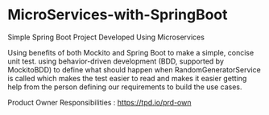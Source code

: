 # MicroServices-with-SpringBoot
Simple Spring Boot Project Developed Using Microservices

Using benefits of both Mockito and Spring Boot to make a
simple, concise unit test.
using behavior-driven development (BDD, supported by MockitoBDD) to define what should happen when
RandomGeneratorService is called which makes the test easier to read and makes it easier getting help from the person defining
our requirements to build the use cases.

Product Owner Responsibilities : https://tpd.io/prd-own
